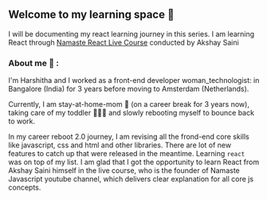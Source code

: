 ## Welcome to my learning space 👋

I will be documenting my react learning journey in this series. I am learning React through [Namaste React Live Course](https://learn.namastedev.com/) conducted by Akshay Saini

### About me :pray: :

I'm Harshitha and I worked as a front-end developer woman_technologist: in Bangalore (India) for 3 years before moving to Amsterdam (Netherlands). 

Currently, I am stay-at-home-mom :breast_feeding: (on a career break for 3 years now), taking care of my toddler :family_man_woman_girl: and slowly rebooting myself to bounce back to work.

In my career reboot 2.0 journey, I am revising all the frond-end core skills like javascript, css and html and other libraries. There are lot of new features to catch up that were released in the meantime. Learning `react` was on top of my list. I am glad that I got the opportunity to learn React from Akshay Saini himself in the live course, who is the founder of Namaste Javascript youtube channel, which delivers clear explanation for all core js concepts. 



